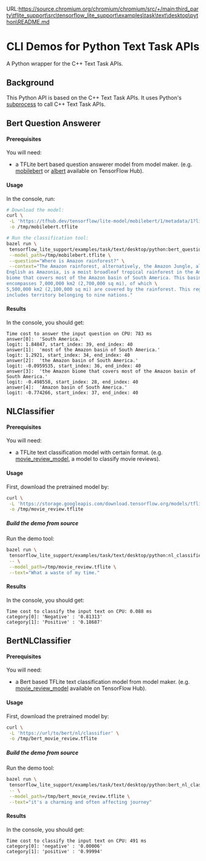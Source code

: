 URL:https://source.chromium.org/chromium/chromium/src/+/main:third_party\tflite_support\src\tensorflow_lite_support\examples\task\text\desktop\python\README.md
# CLI Demos for Python Text Task APIs

A Python wrapper for the C++ Text Task APIs.

## Background

This Python API is based on the C++ Text Task APIs. It uses Python's
[subprocess](https://docs.python.org/3/library/subprocess.html) to call C++ Text
Task APIs.

## Bert Question Answerer

#### Prerequisites

You will need:

*   a TFLite bert based question answerer model from model maker. (e.g.
    [mobilebert][1] or [albert][2] available on TensorFlow Hub).

#### Usage

In the console, run:

```bash
# Download the model:
curl \
 -L 'https://tfhub.dev/tensorflow/lite-model/mobilebert/1/metadata/1?lite-format=tflite' \
 -o /tmp/mobilebert.tflite

# Run the classification tool:
bazel run \
 tensorflow_lite_support/examples/task/text/desktop/python:bert_question_answerer_demo -- \
 --model_path=/tmp/mobilebert.tflite \
 --question="Where is Amazon rainforest?" \
 --context="The Amazon rainforest, alternatively, the Amazon Jungle, also known in \
English as Amazonia, is a moist broadleaf tropical rainforest in the Amazon \
biome that covers most of the Amazon basin of South America. This basin \
encompasses 7,000,000 km2 (2,700,000 sq mi), of which \
5,500,000 km2 (2,100,000 sq mi) are covered by the rainforest. This region \
includes territory belonging to nine nations."
```

#### Results

In the console, you should get:

```
Time cost to answer the input question on CPU: 783 ms
answer[0]:  'South America.'
logit: 1.84847, start_index: 39, end_index: 40
answer[1]:  'most of the Amazon basin of South America.'
logit: 1.2921, start_index: 34, end_index: 40
answer[2]:  'the Amazon basin of South America.'
logit: -0.0959535, start_index: 36, end_index: 40
answer[3]:  'the Amazon biome that covers most of the Amazon basin of South America.'
logit: -0.498558, start_index: 28, end_index: 40
answer[4]:  'Amazon basin of South America.'
logit: -0.774266, start_index: 37, end_index: 40
```

## NLClassifier

#### Prerequisites

You will need:

*   a TFLite text classification model with certain format. (e.g.
    [movie_review_model][3], a model to classify movie reviews).

#### Usage

First, download the pretrained model by:

```bash
curl \
 -L 'https://storage.googleapis.com/download.tensorflow.org/models/tflite/text_classification/text_classification_v2.tflite' \
 -o /tmp/movie_review.tflite
```

##### Build the demo from source

Run the demo tool:

```bash
bazel run \
 tensorflow_lite_support/examples/task/text/desktop/python:nl_classifier_demo \
 -- \
 --model_path=/tmp/movie_review.tflite \
 --text="What a waste of my time."
```

#### Results

In the console, you should get:

```
Time cost to classify the input text on CPU: 0.088 ms
category[0]: 'Negative' : '0.81313'
category[1]: 'Positive' : '0.18687'
```

## BertNLClassifier

#### Prerequisites

You will need:

*   a Bert based TFLite text classification model from model maker. (e.g.
    [movie_review_model][5] available on TensorFlow Hub).

#### Usage

First, download the pretrained model by:

```bash
curl \
 -L 'https://url/to/bert/nl/classifier' \
 -o /tmp/bert_movie_review.tflite
```

##### Build the demo from source

Run the demo tool:

```bash
bazel run \
 tensorflow_lite_support/examples/task/text/desktop/python:bert_nl_classifier_demo \
 -- \
 --model_path=/tmp/bert_movie_review.tflite \
 --text="it's a charming and often affecting journey"
```

#### Results

In the console, you should get:

```
Time cost to classify the input text on CPU: 491 ms
category[0]: 'negative' : '0.00006'
category[1]: 'positive' : '0.99994'
```

[1]: https://tfhub.dev/tensorflow/lite-model/mobilebert/1/default/1
[2]: https://tfhub.dev/tensorflow/lite-model/albert_lite_base/squadv1/1
[3]: https://www.tensorflow.org/lite/models/text_classification/overview
[4]: https://github.com/tensorflow/tflite-support/blob/fe8b69002f5416900285dc69e2baa078c91bd994/tensorflow_lite_support/cc/task/text/nlclassifier/nl_classifier.h#L55
[5]: http://bert/nl/classifier/model

